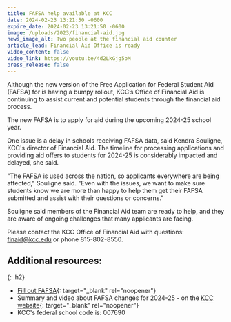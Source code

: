 ```yaml
---
title: FAFSA help available at KCC
date: 2024-02-23 13:21:50 -0600
expire_date: 2024-02-23 13:21:50 -0600
image: /uploads/2023/financial-aid.jpg
news_image_alt: Two people at the financial aid counter
article_lead: Financial Aid Office is ready
video_content: false
video_link: https://youtu.be/4d2LkGjg5bM
press_release: false
---
```

Although the new version of the Free Application for Federal Student Aid (FAFSA) for is having a bumpy rollout, KCC’s Office of Financial Aid is continuing to assist current and potential students through the financial aid process.

The new FAFSA is to apply for aid during the upcoming 2024-25 school year.

One issue is a delay in schools receiving FAFSA data, said Kendra Souligne, KCC's director of Financial Aid. The timeline for processing applications and providing aid offers to students for 2024-25 is considerably impacted and delayed, she said.

"The FAFSA is used across the nation, so applicants everywhere are being affected," Souligne said. "Even with the issues, we want to make sure students know we are more than happy to help them get their FAFSA submitted and assist with their questions or concerns."

Souligne said members of the Financial Aid team are ready to help, and they are aware of ongoing challenges that many applicants are facing.&nbsp;

Please contact the KCC Office of Financial Aid with questions: [finaid@kcc.edu](mailto:finaid@kcc.edu) or phone 815-802-8550.

## Additional resources:
{: .h2}

* [Fill out FAFSA](https://studentaid.gov/h/apply-for-aid/fafsa){: target="_blank" rel="noopener"}
* Summary and video about FAFSA changes for 2024-25 - on the&nbsp;[KCC website](https://www.kcc.edu/tuition-and-aid/financial-aid/?utm_medium=newsroom&amp;utm_campaign=available-fafsa-24-25){: target="_blank" rel="noopener"}
* KCC's federal school code is: 007690